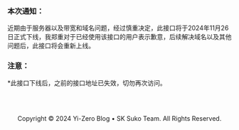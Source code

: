 ### 本次通知：

近期由于服务器以及带宽和域名问题，经过慎重决定，此接口将于2024年11月26日正式下线，我郑重对于已经使用该接口的用户表示歉意，后续解决域名以及其他问题后，此接口将会重新上线。



### 注意：

*此接口下线后，之前的接口地址已失效，切勿再次访问。

<br>
<br>

<p align="center">Copyright © 2024 Yi-Zero Blog • SK Suko Team. All Rights Reserved.</p>

